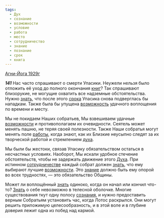 ```yaml
---
tags:
  - Дух
  - сознание
  - возможности
  - условие
  - работа
  - место
  - сотрудничество
  - знание
  - познание
  - срок
  - книга
---
```


[Агни-Йога 1929г](https://127.0.0.1:4002/agni/1929)

___141___
Нас часто спрашивают о смерти Упасики. Неужели нельзя было отложить её уход до полного окончания [книг](../../../tags/#книга)? Так спрашивают близорукие, не могущие охватить все надземные обстоятельства. Нужно [знать](../../../tags/#познание), что после этого [срока](../../../tags/#срок) Упасика снова подверглась бы нападкам. Также была бы упущена [возможность](../../../tags/#[возможности](../../../tags/#возможности)) удачного воплощения по времени и месту.   

Мы не покидаем Наших собратьев, Мы взвешиваем удачные [возможности](../../../tags/#возможности) и противополагаем их очевидности. Сеятель может менять пашню, не теряя своей полезности. Также Наши собратья могут менять поле [работы](../../../tags/#работа), когда знают, как их Близкие неусыпно следят за их творческой работой и стремлением [духа](../../../tags/#Дух).   

Мы были бы жестоки, связав Упасику обязательством остаться в несчастных условиях. Наоборот, Мы искали удобное стечение обстоятельств, чтобы не задержать движение этого [Духа](../../../tags/#Дух). При истинном [сотрудничестве](../../../tags/#сотрудничество) каждый собрат должен [знать](../../../tags/#познание), что ему выбирают лучшие [возможности](../../../tags/#возможности). Это [знание](../../../tags/#знание) должно быть ему опорой во всех трудностях, — это обязательство Общины.   

Может ли воплощённый [знать](../../../tags/#познание) одиноко, когда он начал или кончил что-то? [Знать](../../../tags/#познание) о себе невозможно в телесной оболочке. Многие существования ткут одну полосу [сознания](../../../tags/#сознание), и нужно предоставить верным Собратьям установить час, когда Лотос раскрылся. Они могут решить приложимую целесообразность, и в этой воле и в глубине доверия лежит одна из побед над кармой.